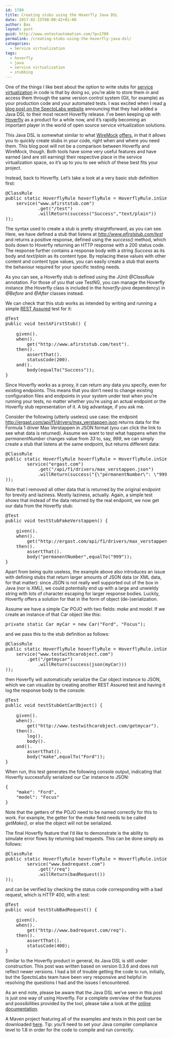 ```yaml
---
id: 1780
title: Creating stubs using the Hoverfly Java DSL
date: 2017-02-15T08:00:42+01:00
author: Bas
layout: post
guid: http://www.ontestautomation.com/?p=1780
permalink: /creating-stubs-using-the-hoverfly-java-dsl/
categories:
  - Service virtualization
tags:
  - hoverfly
  - java
  - service virtualization
  - stubbing
---
```

One of the things I like best about the option to write stubs for <a href="http://www.ontestautomation.com/tag/service-virtualization-2/" target="_blank">service virtualization</a> in code is that by doing so, you&#8217;re able to store them in and access them through the same version control system (Git, for example) as your production code and your automated tests. I was excited when I read <a href="https://specto.io/blog/2017/1/4/stubbing-http-apis-and-microservices-with-the-hoverfly-java-dsl" target="_blank">a blog post on the SpectoLabs website</a> announcing that they had added a Java DSL to their most recent Hoverfly release. I&#8217;ve been keeping up with <a href="http://hoverfly.io" target="_blank">Hoverfly</a> as a product for a while now, and it&#8217;s rapidly becoming an important player in the world of open source service virtualization solutions.

This Java DSL is somewhat similar to what <a href="http://wiremock.org/" target="_blank">WireMock</a> <a href="http://www.ontestautomation.com/getting-started-with-wiremock/" target="_blank">offers</a>, in that it allows you to quickly create stubs in your code, right when and where you need them. This blog post will not be a comparison between Hoverfly and WireMock, though. Both tools have some very useful features and have earned (and are stil earning) their respective place in the service virtualization space, so it&#8217;s up to you to see which of these best fits your project.

Instead, back to Hoverfly. Let&#8217;s take a look at a very basic stub definition first:

<pre class="brush: java; gutter: false">@ClassRule
public static HoverflyRule hoverflyRule = HoverflyRule.inSimulationMode(dsl(
   	service("www.afirststub.com")
       		.get("/test")
       		.willReturn(success("Success","text/plain"))
));</pre>

The syntax used to create a stub is pretty straightforward, as you can see. Here, we have defined a stub that listens at _http://www.afirststub.com/test_ and returns a positive response, defined using the _success()_ method, which boils down to Hoverfly returning an HTTP response with a 200 status code. The response further contains a response body with a string _Success_ as its body and _text/plain_ as its content type. By replacing these values with other content and content type values, you can easily create a stub that exerts the behaviour required for your specific testing needs.

As you can see, a Hoverfly stub is defined using the JUnit _@ClassRule_ annotation. For those of you that use TestNG, you can manage the Hoverfly instance (the Hoverfly class is included in the _hoverfly-java_ dependency) in _@Before_ and _@After_ classes instead.

We can check that this stub works as intended by writing and running a simple <a href="http://rest-assured.io" target="_blank">REST Assured</a> test for it:

<pre class="brush: java; gutter: false">@Test
public void testAFirstStub() {
		
	given().
	when().
		get("http://www.afirststub.com/test").
	then().
		assertThat().
		statusCode(200).
	and().
		body(equalTo("Success"));
}</pre>

Since Hoverfly works as a proxy, it can return any data you specify, even for existing endpoints. This means that you don&#8217;t need to change existing configuration files and endpoints in your system under test when you&#8217;re running your tests, no matter whether you&#8217;re using an actual endpoint or the Hoverfly stub representation of it. A big advantage, if you ask me.

Consider the following (utterly useless) use case: the endpoint <a href="http://ergast.com/api/f1/drivers/max_verstappen.json" target="_blank">http://ergast.com/api/f1/drivers/max_verstappen.json</a> returns data for the Formula 1 driver Max Verstappen in JSON format (you can click the link to see what data is returned). Assume we want to test what happens when the _permanentNumber_ changes value from _33_ to, say, _999_, we can simply create a stub that listens at the same endpoint, but returns different data:

<pre class="brush: java; gutter: false">@ClassRule
public static HoverflyRule hoverflyRule = HoverflyRule.inSimulationMode(dsl(
       	service("ergast.com")
       		.get("/api/f1/drivers/max_verstappen.json")
       		.willReturn(success("{\"permanentNumber\": \"999\"}", "application/json"))
));</pre>

Note that I removed all other data that is returned by the original endpoint for brevity and laziness. Mostly laziness, actually. Again, a simple test shows that instead of the data returned by the real endpoint, we now get our data from the Hoverfly stub:

<pre class="brush: java; gutter: false">@Test
public void testStubFakeVerstappen() {
		
	given().
	when().
		get("http://ergast.com/api/f1/drivers/max_verstappen.json").
	then().
		assertThat().
		body("permanentNumber",equalTo("999"));
}</pre>

Apart from being quite useless, the example above also introduces an issue with defining stubs that return larger amounts of JSON data (or XML data, for that matter): since JSON is not really well supported out of the box in Java (nor is XML), we could potentially end up with a large and unwieldy string with lots of character escaping for larger response bodies. Luckily, Hoverfly offers a solution for that in the form of object (de-)serialization.

Assume we have a simple Car POJO with two fields: _make_ and _model_. If we create an instance of that Car object like this:

<pre class="brush: java; gutter: false">private static Car myCar = new Car("Ford", "Focus");</pre>

and we pass this to the stub definition as follows:

<pre class="brush: java; gutter: false">@ClassRule
public static HoverflyRule hoverflyRule = HoverflyRule.inSimulationMode(dsl(
	service("www.testwithcarobject.com")
 		.get("/getmycar")
       		.willReturn(success(json(myCar)))
));</pre>

then Hoverfly will automatically serialize the Car object instance to JSON, which we can visualize by creating another REST Assured test and having it log the response body to the console:

<pre class="brush: java; gutter: false">@Test
public void testStubGetCarObject() {
		
	given().
	when().
		get("http://www.testwithcarobject.com/getmycar").
	then().
		log().
		body().
	and().
		assertThat().
		body("make",equalTo("Ford"));
}</pre>

When run, this test generates the following console output, indicating that Hoverfly successfully serialized our Car instance to JSON:

<pre class="brush: text; gutter: false">{
    "make": "Ford",
    "model": "Focus"
}</pre>

Note that the getters of the POJO need to be named correctly for this to work. For example, the getter for the _make_ field needs to be called _getMake()_, or else the object will not be serialized.

The final Hoverfly feature that I&#8217;d like to demonstrate is the ability to simulate error flows by returning bad requests. This can be done simply as follows:

<pre class="brush: java; gutter: false">@ClassRule
public static HoverflyRule hoverflyRule = HoverflyRule.inSimulationMode(dsl(
       	service("www.badrequest.com")
       		.get("/req")
       		.willReturn(badRequest())
));</pre>

and can be verified by checking the status code corresponding with a bad request, which is HTTP 400, with a test:

<pre class="brush: java; gutter: false">@Test
public void testStubBadRequest() {
		
	given().
	when().
		get("http://www.badrequest.com/req").
	then().
		assertThat().
		statusCode(400);
}</pre>

Similar to the Hoverfly product in general, its Java DSL is still under construction. This post was written based on version 0.3.6 and does not reflect newer versions. I had a bit of trouble getting the code to run, initially, but the SpectoLabs team have been very responsive and helpful in resolving the questions I had and the issues I encountered.

As an end note, please be aware that the Java DSL we&#8217;ve seen in this post is just one way of using Hoverfly. For a complete overview of the features and possibilities provided by the tool, please take a look at the <a href="http://hoverfly.readthedocs.io/en/latest/" target="_blank">online documentation</a>.

A Maven project featuring all of the examples and tests in this post can be downloaded <a href="http://www.ontestautomation.com/files/HoverflyJavaDSL.zip" target="_blank">here</a>. Tip: you&#8217;ll need to set your Java compiler compliance level to 1.8 in order for the code to compile and run correctly.
